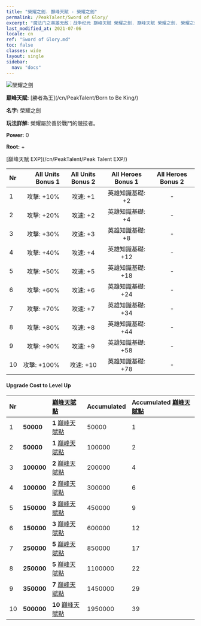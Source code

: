 ```yaml
---
title: "榮耀之劍. 巔峰天賦 - 榮耀之劍"
permalink: /PeakTalent/Sword of Glory/
excerpt: "魔法门之英雄无敌：战争纪元 巔峰天賦 榮耀之劍. 巔峰天賦 榮耀之劍. 榮耀之劍"
last_modified_at: 2021-07-06
locale: cn
ref: "Sword of Glory.md"
toc: false
classes: wide
layout: single
sidebar:
  nav: "docs"
---
```


  ![榮耀之劍](/images/pt/talent_4201.png)

  **巔峰天賦:** [勝者為王](/cn/PeakTalent/Born to Be King/)

  **名字:** 榮耀之劍

  **玩法詳解:** 榮耀屬於善於戰鬥的競技者。

  **Power:** 0

  **Root:** +

  [巔峰天賦 EXP](/cn/PeakTalent/Peak Talent EXP/)

  | Nr | All Units Bonus 1 | All Units Bonus 2 | All Heroes Bonus 1 | All Heroes Bonus 2 |
  |:---|--------------:|:-------------:|:-------------:|:-------------:|
  | 1 | 攻擊: +10% | 攻速: +1 | 英雄知識基礎: +2 | - |
  | 2 | 攻擊: +20% | 攻速: +2 | 英雄知識基礎: +4 | - |
  | 3 | 攻擊: +30% | 攻速: +3 | 英雄知識基礎: +8 | - |
  | 4 | 攻擊: +40% | 攻速: +4 | 英雄知識基礎: +12 | - |
  | 5 | 攻擊: +50% | 攻速: +5 | 英雄知識基礎: +18 | - |
  | 6 | 攻擊: +60% | 攻速: +6 | 英雄知識基礎: +24 | - |
  | 7 | 攻擊: +70% | 攻速: +7 | 英雄知識基礎: +34 | - |
  | 8 | 攻擊: +80% | 攻速: +8 | 英雄知識基礎: +44 | - |
  | 9 | 攻擊: +90% | 攻速: +9 | 英雄知識基礎: +58 | - |
  | 10 | 攻擊: +100% | 攻速: +10 | 英雄知識基礎: +78 | - |


#### Upgrade Cost to Level Up

  | Nr | <i class="fas fa-coins"/> | [巔峰天賦點](/cn/Items/con_934/) | Accumulated <i class="fas fa-coins"/> | Accumulated [巔峰天賦點](/cn/Items/con_934/) |
  |:---|:--------------|:-------------|:-------------|:-------------|
  | 1 | **50000** | **1** [巔峰天賦點](/cn/Items/con_934/) | 50000 | 1 |
  | 2 | **50000** | **1** [巔峰天賦點](/cn/Items/con_934/) | 100000 | 2 |
  | 3 | **100000** | **2** [巔峰天賦點](/cn/Items/con_934/) | 200000 | 4 |
  | 4 | **100000** | **2** [巔峰天賦點](/cn/Items/con_934/) | 300000 | 6 |
  | 5 | **150000** | **3** [巔峰天賦點](/cn/Items/con_934/) | 450000 | 9 |
  | 6 | **150000** | **3** [巔峰天賦點](/cn/Items/con_934/) | 600000 | 12 |
  | 7 | **250000** | **5** [巔峰天賦點](/cn/Items/con_934/) | 850000 | 17 |
  | 8 | **250000** | **5** [巔峰天賦點](/cn/Items/con_934/) | 1100000 | 22 |
  | 9 | **350000** | **7** [巔峰天賦點](/cn/Items/con_934/) | 1450000 | 29 |
  | 10 | **500000** | **10** [巔峰天賦點](/cn/Items/con_934/) | 1950000 | 39 |
